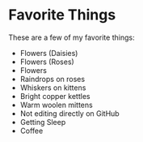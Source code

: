 # Favorite Things

These are a few of my favorite things:

- Flowers (Daisies)
- Flowers (Roses)
- Flowers 
- Raindrops on roses
- Whiskers on kittens
- Bright copper kettles
- Warm woolen mittens
- Not editing directly on GitHub
- Getting Sleep
- Coffee
